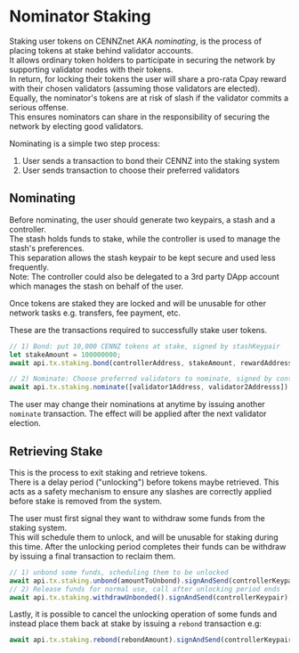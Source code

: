 # Nominator Staking

Staking user tokens on CENNZnet AKA _nominating_, is the process of placing tokens at stake behind validator accounts.  
It allows ordinary token holders to participate in securing the network by supporting validator nodes with their tokens.  
In return, for locking their tokens the user will share a pro-rata Cpay reward with their chosen validators (assuming those validators are elected). Equally, the nominator's tokens are at risk of slash if the validator commits a serious offense.  
This ensures nominators can share in the responsibility of securing the network by electing good validators.  

Nominating is a simple two step process:
1) User sends a transaction to bond their CENNZ into the staking system
2) User sends transaction to choose their preferred validators

## Nominating
Before nominating, the user should generate two keypairs, a stash and a controller.  
The stash holds funds to stake, while the controller is used to manage the stash's preferences.  
This separation allows the stash keypair to be kept secure and used less frequently.  
Note: The controller could also be delegated to a 3rd party DApp account which manages the stash on behalf of the user.  

Once tokens are staked they are locked and will be unusable for other network tasks e.g. transfers, fee payment, etc.

These are the transactions required to successfully stake user tokens.  
```ts
// 1) Bond: put 10,000 CENNZ tokens at stake, signed by stashKeypair
let stakeAmount = 100000000;
await api.tx.staking.bond(controllerAddress, stakeAmount, rewardAddress).signAndSend(stashKeypair);

// 2) Nominate: Choose preferred validators to nominate, signed by controllerKeypair
await api.tx.staking.nominate([validator1Address, validator2Addresss]).signAndSend(controllerKeypair);
```

The user may change their nominations at anytime by issuing another `nominate` transaction. The effect will be applied after the next validator election.  


## Retrieving Stake
This is the process to exit staking and retrieve tokens.  
There is a delay period ("unlocking") before tokens maybe retrieved. This acts as a safety mechanism to ensure any slashes are correctly applied before stake is removed from the system.  

The user must first signal they want to withdraw some funds from the staking system.  
This will schedule them to unlock, and will be unusable for staking during this time. 
After the unlocking period completes their funds can be withdraw by issuing a final transaction to reclaim them.  
```ts
// 1) unbond some funds, scheduling them to be unlocked
await api.tx.staking.unbond(amountToUnbond).signAndSend(controllerKeypair);
// 2) Release funds for normal use, call after unlocking period ends
await api.tx.staking.withdrawUnbonded().signAndSend(controllerKeypair);
```

Lastly, it is possible to cancel the unlocking operation of some funds and instead place them back at stake by issuing a `rebond` transaction e.g:
```ts
await api.tx.staking.rebond(rebondAmount).signAndSend(controllerKeypair);
```



 